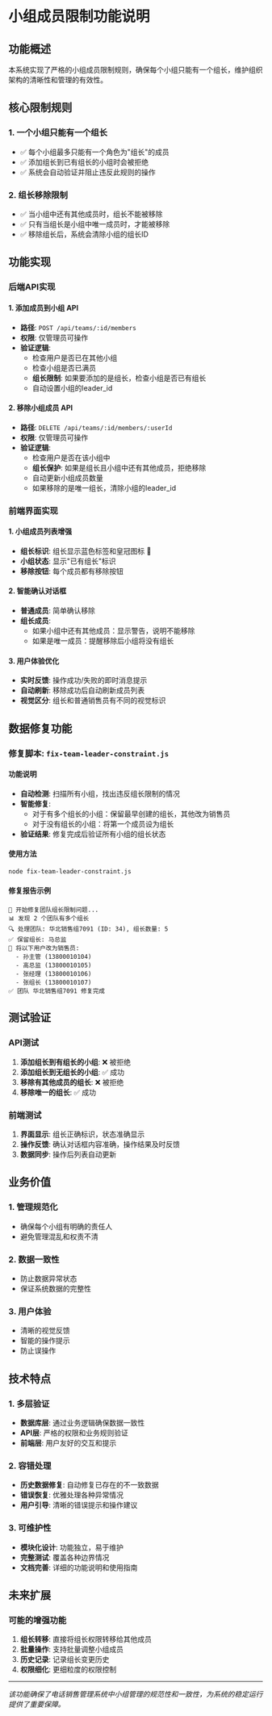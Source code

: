 # 小组成员限制功能说明

## 功能概述

本系统实现了严格的小组成员限制规则，确保每个小组只能有一个组长，维护组织架构的清晰性和管理的有效性。

## 核心限制规则

### 1. 一个小组只能有一个组长
- ✅ 每个小组最多只能有一个角色为"组长"的成员
- ✅ 添加组长到已有组长的小组时会被拒绝
- ✅ 系统会自动验证并阻止违反此规则的操作

### 2. 组长移除限制
- ✅ 当小组中还有其他成员时，组长不能被移除
- ✅ 只有当组长是小组中唯一成员时，才能被移除
- ✅ 移除组长后，系统会清除小组的组长ID

## 功能实现

### 后端API实现

#### 1. 添加成员到小组 API
- **路径**: `POST /api/teams/:id/members`
- **权限**: 仅管理员可操作
- **验证逻辑**:
  - 检查用户是否已在其他小组
  - 检查小组是否已满员
  - **组长限制**: 如果要添加的是组长，检查小组是否已有组长
  - 自动设置小组的leader_id

#### 2. 移除小组成员 API
- **路径**: `DELETE /api/teams/:id/members/:userId`
- **权限**: 仅管理员可操作
- **验证逻辑**:
  - 检查用户是否在该小组中
  - **组长保护**: 如果是组长且小组中还有其他成员，拒绝移除
  - 自动更新小组成员数量
  - 如果移除的是唯一组长，清除小组的leader_id

### 前端界面实现

#### 1. 小组成员列表增强
- **组长标识**: 组长显示蓝色标签和皇冠图标 👑
- **小组状态**: 显示"已有组长"标识
- **移除按钮**: 每个成员都有移除按钮

#### 2. 智能确认对话框
- **普通成员**: 简单确认移除
- **组长成员**: 
  - 如果小组中还有其他成员：显示警告，说明不能移除
  - 如果是唯一成员：提醒移除后小组将没有组长

#### 3. 用户体验优化
- **实时反馈**: 操作成功/失败的即时消息提示
- **自动刷新**: 移除成功后自动刷新成员列表
- **视觉区分**: 组长和普通销售员有不同的视觉标识

## 数据修复功能

### 修复脚本: `fix-team-leader-constraint.js`

#### 功能说明
- **自动检测**: 扫描所有小组，找出违反组长限制的情况
- **智能修复**: 
  - 对于有多个组长的小组：保留最早创建的组长，其他改为销售员
  - 对于没有组长的小组：将第一个成员设为组长
- **验证结果**: 修复完成后验证所有小组的组长状态

#### 使用方法
```bash
node fix-team-leader-constraint.js
```

#### 修复报告示例
```
🔧 开始修复团队组长限制问题...
📊 发现 2 个团队有多个组长
🔍 处理团队: 华北销售组7091 (ID: 34), 组长数量: 5
✅ 保留组长: 马总监
🔄 将以下用户改为销售员:
  - 孙主管 (13800010104)
  - 高总监 (13800010105)
  - 张经理 (13800010106)
  - 张组长 (13800010107)
✅ 团队 华北销售组7091 修复完成
```

## 测试验证

### API测试
1. **添加组长到有组长的小组**: ❌ 被拒绝
2. **添加组长到无组长的小组**: ✅ 成功
3. **移除有其他成员的组长**: ❌ 被拒绝
4. **移除唯一的组长**: ✅ 成功

### 前端测试
1. **界面显示**: 组长正确标识，状态准确显示
2. **操作反馈**: 确认对话框内容准确，操作结果及时反馈
3. **数据同步**: 操作后列表自动更新

## 业务价值

### 1. 管理规范化
- 确保每个小组有明确的责任人
- 避免管理混乱和权责不清

### 2. 数据一致性
- 防止数据异常状态
- 保证系统数据的完整性

### 3. 用户体验
- 清晰的视觉反馈
- 智能的操作提示
- 防止误操作

## 技术特点

### 1. 多层验证
- **数据库层**: 通过业务逻辑确保数据一致性
- **API层**: 严格的权限和业务规则验证
- **前端层**: 用户友好的交互和提示

### 2. 容错处理
- **历史数据修复**: 自动修复已存在的不一致数据
- **错误恢复**: 优雅处理各种异常情况
- **用户引导**: 清晰的错误提示和操作建议

### 3. 可维护性
- **模块化设计**: 功能独立，易于维护
- **完整测试**: 覆盖各种边界情况
- **文档完善**: 详细的功能说明和使用指南

## 未来扩展

### 可能的增强功能
1. **组长转移**: 直接将组长权限转移给其他成员
2. **批量操作**: 支持批量调整小组成员
3. **历史记录**: 记录组长变更历史
4. **权限细化**: 更细粒度的权限控制

---

*该功能确保了电话销售管理系统中小组管理的规范性和一致性，为系统的稳定运行提供了重要保障。* 